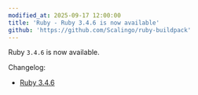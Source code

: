 ```yaml
---
modified_at: 2025-09-17 12:00:00
title: 'Ruby - Ruby 3.4.6 is now available'
github: 'https://github.com/Scalingo/ruby-buildpack'
---
```


Ruby `3.4.6` is now available.

Changelog:
- [Ruby 3.4.6](https://www.ruby-lang.org/en/news/2025/09/16/ruby-3-4-6-released/)
